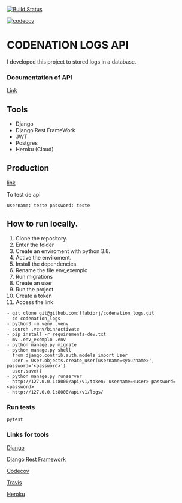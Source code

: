 [![Build Status](https://travis-ci.org/ffabiorj/codenation_logs.svg?branch=master)](https://travis-ci.org/ffabiorj/codenation_logs)

[![codecov](https://codecov.io/gh/ffabiorj/codenation_logs/branch/master/graph/badge.svg)](https://codecov.io/gh/ffabiorj/codenation_logs)


# CODENATION LOGS API
I developed this project to stored logs in a database.

### Documentation of API
[Link](https://app.swaggerhub.com/apis-docs/ffabiorj/logs/1.0.0-oas3) 


## Tools
* Django
* Django Rest FrameWork
* JWT
* Postgres
* Heroku (Cloud)

## Production
[link](https://codenation-logs.herokuapp.com/api/v1/logs/)

To test de api
```
username: teste password: teste
```

## How to run locally.

1. Clone the repository.
2. Enter the folder
3. Create an enviroment with python 3.8.
4. Active the enviroment.
5. Install the dependencies.
6. Rename the file env_exemplo
7. Run migrations
8. Create an user
9. Run the project
10. Create a token
11. Access the link


```
- git clone git@github.com:ffabiorj/codenation_logs.git
- cd codenation_logs
- python3 -m venv .venv
- sourch .venv/bin/activate
- pip install -r requirements-dev.txt
- mv .env_exemplo .env
- python manage.py migrate
- python manage.py shell
  from django.contrib.auth.models import User
  user = User.objects.create_user(username=<yourname>', password='<password>')
  user.save()
- python manage.py runserver
- http://127.0.0.1:8000/api/v1/token/ username=<user> password=<password>
- http://127.0.0.1:8000/api/v1/logs/
```

### Run tests
```
pytest
```

### Links for tools
[Django](https://docs.djangoproject.com/)

[Django Rest Framework](https://www.django-rest-framework.org/)

[Codecov](https://codecov.io/)

[Travis](https://travis-ci.com/)

[Heroku](https://dashboard.heroku.com/)